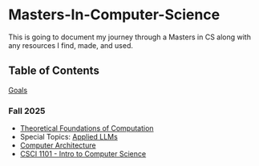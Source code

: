 # Masters-In-Computer-Science
This is going to document my journey through a Masters in CS along with any resources I find, made, and used.

## Table of Contents

[Goals](Goals.md)
### Fall 2025
- [Theoretical Foundations of Computation](Courses/Theoretical-Foundations-of-Computation.md)
- Special Topics: [Applied LLMs](Courses/Applied-LLMs.md)
- [Computer Architecture](Courses/Computer-Architecture.md)
- [CSCI 1101 - Intro to Computer Science](TA/CSCI-1101.md)